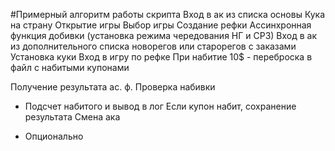 #Примерный алгоритм работы скрипта
Вход в ак из списка основы
Кука на страну
Открытие игры
Выбор игры
Создание рефки
Ассинхронная функция добивки (установка режима чередования НГ и СРЗ)
  Вход в ак из дополнительного списка новорегов или старорегов с заказами
  Установка куки
  Вход в игру по рефке
  При набитие 10$ - переброска в файл с набитыми купонами

Получение результата ас. ф. 
Проверка набивки
* Подсчет набитого и вывод в лог
Если купон набит, сохранение результата 
Смена ака





* Опционально
